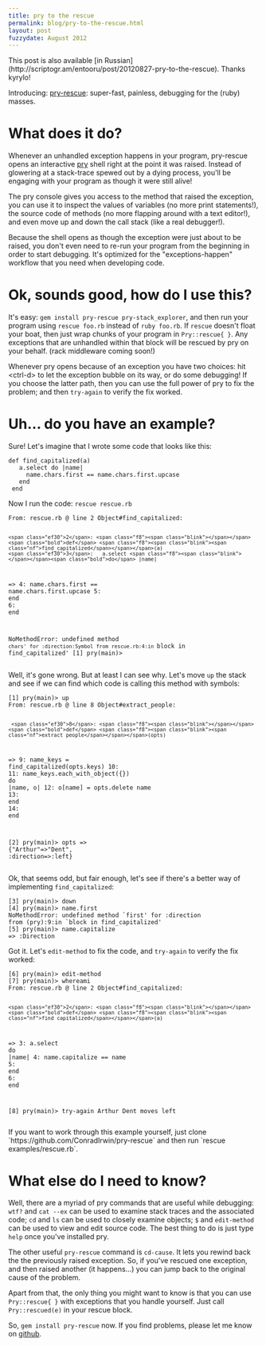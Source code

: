 ```yaml
---
title: pry to the rescue
permalink: blog/pry-to-the-rescue.html
layout: post
fuzzydate: August 2012
---
```


<aside>This post is also available [in
Russian](http://scriptogr.am/entooru/post/20120827-pry-to-the-rescue). Thanks kyrylo!</aside>

Introducing: [pry-rescue](https://github.com/ConradIrwin/pry-rescue): super-fast,
painless, debugging for the (ruby) masses.

What does it do?
================

Whenever an unhandled exception happens in your program, pry-rescue opens an interactive
[pry](http://pryrepl.org/) shell right at the point it was raised. Instead of glowering
at a stack-trace spewed out by a dying process, you'll be engaging with your program as
though it were still alive!

The pry console gives you access to the method that raised the exception, you can use it
to inspect the values of variables (no more print statements!), the source code of methods
(no more flapping around with a text editor!), and even move up and down the call stack
(like a real debugger!).

Because the shell opens as though the exception were just about to be raised, you don't
even need to re-run your program from the beginning in order to start debugging. It's
optimized for the "exceptions-happen" workflow that you need when developing code.

Ok, sounds good, how do I use this?
===================================

It's easy: `gem install pry-rescue pry-stack_explorer`, and then run your program using
`rescue foo.rb` instead of `ruby foo.rb`. If `rescue` doesn't float your boat, then just
wrap chunks of your program in `Pry::rescue{ }`. Any exceptions that are unhandled within
that block will be rescued by pry on your behalf. (rack middleware coming soon!)

Whenever pry opens because of an exception you have two choices: hit &lt;ctrl-d&gt; to let
the exception bubble on its way, or do some debugging! If you choose the latter path, then
you can use the full power of pry to fix the problem; and then `try-again` to verify the
fix worked.

Uh… do you have an example?
=============================

Sure! Let's imagine that I wrote some code that looks like this:

<div class="highlight"><pre><code clas="ruby"><span class="bold"><span class="f8"><span class="blink"></span></span><span class="bold">def</span> <span class="f8"><span class="nf">find_capitalized</span></span></span>(a)
   a.select <span class="f8"><span class="blink"></span></span><span class="bold">do</span> |name|
     name.chars.first == name.chars.first.upcase
   <span class="f8"><span class="blink"></span></span><span class="bold">end</span>
 <span class="f8"><span class="blink"></span></span><span class="bold">end</span>
</code></pre></div>

Now I run the code: `rescue rescue.rb`

<div class="highlight"><pre><code clas="ruby"><span class="bold">From:</span> rescue.rb @ line 2 Object#find_capitalized:

    <span class="ef30">2</span>: <span class="f8"><span class="blink"></span></span><span class="bold">def</span> <span class="f8"><span class="blink"><span class="nf">find_capitalized</span></span></span>(a)
    <span class="ef30">3</span>:   a.select <span class="f8"><span class="blink"></span></span><span class="bold">do</span> |name|
 =&gt; <span class="ef30">4</span>:     name.chars.first == name.chars.first.upcase
    <span class="ef30">5</span>:   <span class="f8"><span class="blink"></span></span><span class="bold">end</span>
    <span class="ef30">6</span>: <span class="f8"><span class="blink"></span></span><span class="bold">end</span>

NoMethodError: undefined method `chars' for :direction:Symbol
from rescue.rb:4:in `block in find_capitalized'
[1] pry(main)&gt;
</code></pre></div>

Well, it's gone wrong. But at least I can see why. Let's move `up` the stack and see if we
can find which code is calling this method with symbols:

<div class="highlight"><pre><code clas="ruby">[1] pry(main)&gt; up
<span class="bold">From:</span> rescue.rb @ line 8 Object#extract_people:

     <span class="ef30">8</span>: <span class="f8"><span class="blink"></span></span><span class="bold">def</span> <span class="f8"><span class="blink"><span class="nf">extract_people</span></span></span>(opts)
 =&gt;  <span class="ef30">9</span>:   name_keys = find_capitalized(opts.keys)
    <span class="ef30">10</span>: 
    <span class="ef30">11</span>:   name_keys.each_with_object({}) <span class="f8"><span class="blink"></span></span><span class="bold">do</span> |name, o|
    <span class="ef30">12</span>:     o[name] = opts.delete name
    <span class="ef30">13</span>:   <span class="f8"><span class="blink"></span></span><span class="bold">end</span>
    <span class="ef30">14</span>: <span class="f8"><span class="blink"></span></span><span class="bold">end</span>

[2] pry(main)&gt; opts
=&gt; {<span class="ef161"><span class="ef161">&quot;</span></span><span class="ef161"><span class="ef161">Arthur</span></span><span class="ef161"><span class="ef161">&quot;</span></span><span class="ef161"></span>=&gt;<span class="ef161"><span class="ef161">&quot;</span></span><span class="ef161"><span class="ef161">Dent</span></span><span class="ef161"><span class="ef161">&quot;</span></span><span class="ef161"></span>, <span class="ef90">:direction</span>=&gt;<span class="ef90">:left</span>}
</code></pre></div>

Ok, that seems odd, but fair enough, let's see if there's a better way of implementing
`find_capitalized`:

<div class="highlight"><pre><code clas="ruby">[3] pry(main)&gt; down
[4] pry(main)> name.first
NoMethodError: undefined method `first' for :direction
from (pry):9:in `block in find_capitalized'
[5] pry(main)> name.capitalize
=> <span class="ef90">:Direction<span>
</code></pre></div>

Got it. Let's `edit-method` to fix the code,  and `try-again` to verify the fix worked:

<div class="highlight"><pre><code clas="ruby">[6] pry(main)&gt; edit-method
[7] pry(main)> whereami
<span class="bold">From:</span> rescue.rb @ line 2 Object#find_capitalized:

    <span class="ef30">2</span>: <span class="f8"><span class="blink"></span></span><span class="bold">def</span> <span class="f8"><span class="blink"><span class="nf">find_capitalized</span></span></span>(a)
 =&gt; <span class="ef30">3</span>:   a.select <span class="f8"><span class="blink"></span></span><span class="bold">do</span> |name|
    <span class="ef30">4</span>:     name.capitalize == name
    <span class="ef30">5</span>:   <span class="f8"><span class="blink"></span></span><span class="bold">end</span>
    <span class="ef30">6</span>: <span class="f8"><span class="blink"></span></span><span class="bold">end</span>

[8] pry(main)&gt; try-again
Arthur Dent moves left
</pre></code></div>

<aside>If you want to work through this example yourself, just clone
`https://github.com/ConradIrwin/pry-rescue` and then run `rescue examples/rescue.rb`.</aside>

What else do I need to know?
============================

Well, there are a myriad of pry commands that are useful while debugging: `wtf?` and
`cat --ex` can be used to examine stack traces and the associated code; `cd` and `ls`
can be used to closely examine objects; `$` and `edit-method` can be used to view and edit
source code. The best thing to do is just type `help` once you've installed pry.

The other useful `pry-rescue` command is `cd-cause`. It lets you rewind back the the
previously raised exception. So, if you've rescued one exception, and then raised another
(it happens…) you can jump back to the original cause of the problem.

Apart from that, the only thing you might want to know is that you can use
`Pry::rescue{ }` with exceptions that you handle yourself. Just call `Pry::rescued(e)` in
your rescue block.

So, `gem install pry-rescue` now. If you find problems, please
let me know on [github](https://github.com/ConradIrwin/pry-rescue).
